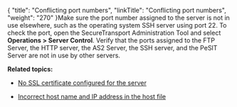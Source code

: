 {
    "title": "Conflicting port numbers",
    "linkTitle": "Conflicting port numbers",
    "weight": "270"
}Make sure the port number assigned to the server is not in use elsewhere, such as the operating system SSH server using port 22. To check the port, open the SecureTransport Administration Tool and select **Operations &gt; Server Control**. Verify that the ports assigned to the FTP Server, the HTTP server, the AS2 Server, the SSH server, and the PeSIT Server are not in use by other servers.

**Related topics:**

-   [No SSL certificate configured for the server](../t_st_no_ssl_certificate_configured_for_server)
-   [Incorrect host name and IP address in the host file](../c_st_incorrect_host_name_ip_in_host_file)
